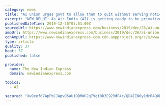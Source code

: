 ```yaml
---
category: news
title: "AI union urges govt to allow them to quit without serving notice period"
excerpt: "NEW DELHI: As Air India (AI) is getting ready to be privatized, a pilots’ union body has urged the government to allow their members to quit the debt-laden carrier without serving the six-month notice period. The Indian Commercial Pilots’ Association (ICPA), which represents nearly 800 AI pilots who fly narrow body planes, has warned that ..."
publishedDateTime: 2019-12-26T05:51:00Z
sourceUrl: https://www.newindianexpress.com/business/2019/dec/26/ai-union-urges-govt-to-allow-them-to-quit-without-serving-notice-period-2081082.html
ampUrl: https://www.newindianexpress.com/business/2019/dec/26/ai-union-urges-govt-to-allow-them-to-quit-without-serving-notice-period-2081082.amp
cdnAmpUrl: https://www-newindianexpress-com.cdn.ampproject.org/c/s/www.newindianexpress.com/business/2019/dec/26/ai-union-urges-govt-to-allow-them-to-quit-without-serving-notice-period-2081082.amp
type: article
quality: 37
heat: 37
published: false

provider:
  name: The New Indian Express
  domain: newindianexpress.com

topics:
  - AI

secured: "Xw9eefd7ApPbCJApvO5aUiODMWGJq79gi0D3E92RdF4c/QD4IIN0y1drR4QOEHjaih+j/yKahXryqncwCWkGVolmtL39g9njrbnlZ8kBtWrR/OhnquWAw8fer2FhoBKtWpVoeFl9g68T27WsPEA8VsiqP5onof9WJzdZDcNNYIQM3v21Nj+X3FWFkypxy4bFHe3sxqB4AQarwVeqnuQgCP/b67nL/U4+C7GEkHsCmJ75RrZwYW3DVT2HszyQvxRHpfL0pWyVUD/HyJdlMC8byw==;HvTAnUOK0h4VPAeaHnUqcQ=="
---
```


